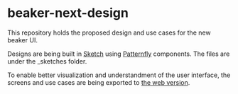 # beaker-next-design
This repository holds the proposed design and use cases for the new beaker UI.

Designs are being built in [Sketch](https://www.sketch.com/) using [Patternfly](https://www.patternfly.org/v4/) components. The files are under the _sketches folder.

To enable better visualization and understandment of the user interface, the screens and use cases are being exported to [the web version](https://beaker-project.github.io/beaker-next-design/).
